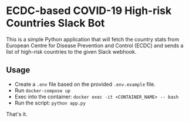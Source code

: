 # ECDC-based COVID-19 High-risk Countries Slack Bot
This is a simple Python application that will fetch the country stats from European Centre for Disease Prevention and Control (ECDC) and sends a list of high-risk countries to the given Slack webhook.

## Usage
- Create a `.env` file based on the provided `.env.example` file.
- Run `docker-compose up`
- Exec into the container: `docker exec -it <CONTAINER_NAME> -- bash`
- Run the script: `python app.py`

That's it.
